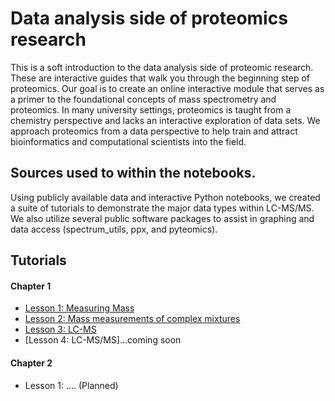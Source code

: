 # Data analysis side of proteomics research

This is a soft introduction to the data analysis side of proteomic research. These are interactive guides that walk you through the beginning step of proteomics. Our goal is to create an online interactive module that serves as a primer to the foundational concepts of mass spectrometry and proteomics. In many university settings, proteomics is taught from a chemistry perspective and lacks an interactive exploration of data sets. We approach proteomics from a data perspective to help train and attract bioinformatics and computational scientists into the field.

## Sources used to within the notebooks.

Using publicly available data and interactive Python notebooks, we created a suite of tutorials to demonstrate the major data types within LC-MS/MS. We also utilize several public software packages to assist in graphing and data access (spectrum_utils, ppx, and pyteomics). 

## Tutorials
#### Chapter 1
- [Lesson 1: Measuring Mass](https://colab.research.google.com/drive/1sDMcPdqfggWA1vrD4Odtruw_0owKnIMy#scrollTo=r5-iy9OnBs5f)
- [Lesson 2: Mass measurements of complex mixtures](https://colab.research.google.com/drive/15cwLXSNBbVSGe1tdFB-VikMSgGXdmkKp#scrollTo=LkIJmJP3fDK3)
- [Lesson 3: LC-MS ](https://colab.research.google.com/drive/1SvigFgC8POvbZAHoMMW5u2XQLjw11_sm)
- [Lesson 4: LC-MS/MS]...coming soon

#### Chapter 2
- Lesson 1: .... (Planned)
